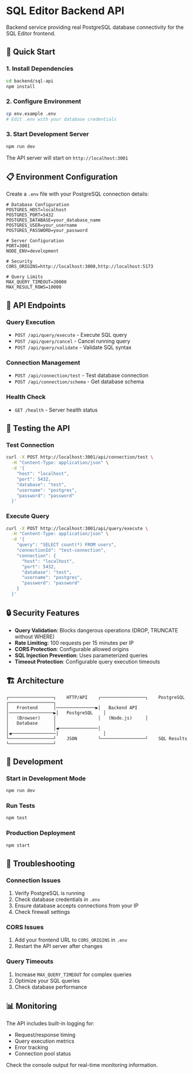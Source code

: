 # SQL Editor Backend API

Backend service providing real PostgreSQL database connectivity for the SQL Editor frontend.

## 🚀 Quick Start

### 1. Install Dependencies
```bash
cd backend/sql-api
npm install
```

### 2. Configure Environment
```bash
cp env.example .env
# Edit .env with your database credentials
```

### 3. Start Development Server
```bash
npm run dev
```

The API server will start on `http://localhost:3001`

## 📋 Environment Configuration

Create a `.env` file with your PostgreSQL connection details:

```env
# Database Configuration
POSTGRES_HOST=localhost
POSTGRES_PORT=5432
POSTGRES_DATABASE=your_database_name
POSTGRES_USER=your_username
POSTGRES_PASSWORD=your_password

# Server Configuration
PORT=3001
NODE_ENV=development

# Security
CORS_ORIGINS=http://localhost:3000,http://localhost:5173

# Query Limits
MAX_QUERY_TIMEOUT=30000
MAX_RESULT_ROWS=10000
```

## 🔌 API Endpoints

### Query Execution
- `POST /api/query/execute` - Execute SQL query
- `POST /api/query/cancel` - Cancel running query
- `POST /api/query/validate` - Validate SQL syntax

### Connection Management
- `POST /api/connection/test` - Test database connection
- `POST /api/connection/schema` - Get database schema

### Health Check
- `GET /health` - Server health status

## 🧪 Testing the API

### Test Connection
```bash
curl -X POST http://localhost:3001/api/connection/test \
  -H "Content-Type: application/json" \
  -d '{
    "host": "localhost",
    "port": 5432,
    "database": "test",
    "username": "postgres",
    "password": "password"
  }'
```

### Execute Query
```bash
curl -X POST http://localhost:3001/api/query/execute \
  -H "Content-Type: application/json" \
  -d '{
    "query": "SELECT count(*) FROM users",
    "connectionId": "test-connection",
    "connection": {
      "host": "localhost",
      "port": 5432,
      "database": "test",
      "username": "postgres",
      "password": "password"
    }
  }'
```

## 🔒 Security Features

- **Query Validation**: Blocks dangerous operations (DROP, TRUNCATE without WHERE)
- **Rate Limiting**: 100 requests per 15 minutes per IP
- **CORS Protection**: Configurable allowed origins
- **SQL Injection Prevention**: Uses parameterized queries
- **Timeout Protection**: Configurable query execution timeouts

## 🏗️ Architecture

```
┌─────────────────┐    HTTP/API    ┌─────────────────┐    PostgreSQL    ┌─────────────────┐
│   Frontend      │───────────────▶│   Backend API   │─────────────────▶│   PostgreSQL    │
│   (Browser)     │                │   (Node.js)     │                  │   Database      │
│                 │◀───────────────│                 │◀─────────────────│                 │
└─────────────────┘    JSON        └─────────────────┘    SQL Results   └─────────────────┘
```

## 📝 Development

### Start in Development Mode
```bash
npm run dev
```

### Run Tests
```bash
npm test
```

### Production Deployment
```bash
npm start
```

## 🐛 Troubleshooting

### Connection Issues
1. Verify PostgreSQL is running
2. Check database credentials in `.env`
3. Ensure database accepts connections from your IP
4. Check firewall settings

### CORS Issues
1. Add your frontend URL to `CORS_ORIGINS` in `.env`
2. Restart the API server after changes

### Query Timeouts
1. Increase `MAX_QUERY_TIMEOUT` for complex queries
2. Optimize your SQL queries
3. Check database performance

## 📊 Monitoring

The API includes built-in logging for:
- Request/response timing
- Query execution metrics
- Error tracking
- Connection pool status

Check the console output for real-time monitoring information.
